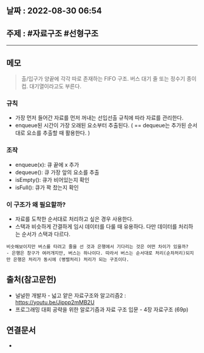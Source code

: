 ## 날짜 : 2022-08-30 06:54

## 주제 : #자료구조 #선형구조 
----
## 메모
> 출/입구가 양끝에 각각 따로 존재하는 FIFO 구조. 버스 대기 줄 또는 정수기 종이컵. 대기열이라고도 부른다. 

### 규칙
- 가장 먼저 들어간 자료를 먼저 꺼내는 선입선출 규칙에 따라 자료를 관리한다. 
- enqueue된 시간이 가장 오래된 요소부터 추출된다. ( == dequeue는 추가된 순서대로 요소를 추출할 때 활용한다. )

### 조작
- enqueue(x): 큐 끝에 x 추가
- dequeue(): 큐 가장 앞의 요소를 추출
- isEmpty(): 큐가 비어있는지 확인
- isFull(): 큐가 꽉 찼는지 확인

### 이 구조가 왜 필요할까?
- 자료를 도착한 순서대로 처리하고 싶은 경우 사용한다. 
- 스택과 비슷하게 간결하게 임시 데이터를 다룰 때 유용하다. 다만 데이터를 처리하는 순서가 스택과 다르다. 

```ad-faq 생각해 볼 문제
비슷해보이지만 버스를 타려고 줄을 선 것과 은행에서 기다리는 것은 어떤 차이가 있을까?
- 은행은 창구가 여러개지만, 버스는 하나이다. 따라서 버스는 순서대로 처리(순차처리)되지만 은행은 처리가 동시에 (병렬처리) 처리가 되는 구조이다. 
```


## 출처(참고문헌)
- 널널한 개발자 - 넓고 얕은 자료구조와 알고리즘2 : https://youtu.be/Jippp2mMB2U
- 프로그래밍 대회 공략을 위한 알로기즘과 자료 구조 입문 - 4장 자료구조 (69p)

## 연결문서
- 
